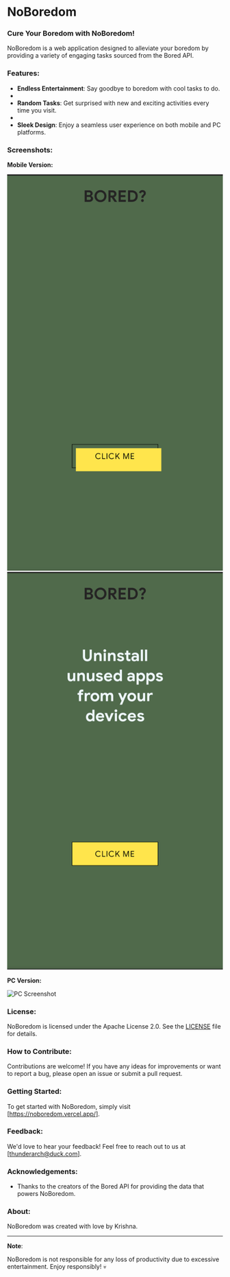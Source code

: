 # NoBoredom

### Cure Your Boredom with NoBoredom!

NoBoredom is a web application designed to alleviate your boredom by providing a variety of engaging tasks sourced from the Bored API.

### Features:

- **Endless Entertainment**: Say goodbye to boredom with cool tasks to do.
- 
- **Random Tasks**: Get surprised with new and exciting activities every time you visit.
- 
- **Sleek Design**: Enjoy a seamless user experience on both mobile and PC platforms.

### Screenshots:

**Mobile Version:**

![Mobile Screenshot 1](screenshots/mobile/1.png)
![Mobile Screenshot 2](screenshots/mobile/2.png)

**PC Version:**

![PC Screenshot](screenshots/pc/1.png)

### License:
NoBoredom is licensed under the Apache License 2.0. See the [LICENSE](LICENSE) file for details.

### How to Contribute:
Contributions are welcome! If you have any ideas for improvements or want to report a bug, please open an issue or submit a pull request.

### Getting Started:
To get started with NoBoredom, simply visit [https://noboredom.vercel.app/].

### Feedback:
We'd love to hear your feedback! Feel free to reach out to us at [thunderarch@duck.com].

### Acknowledgements:
- Thanks to the creators of the Bored API for providing the data that powers NoBoredom.


### About:

NoBoredom was created with love by Krishna. 

---

**Note**:

NoBoredom is not responsible for any loss of productivity due to excessive entertainment. Enjoy responsibly! 💀
